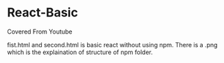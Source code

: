 # React-Basic
Covered From Youtube

fist.html and second.html is basic react without using npm.</n>
There is a .png which is the explaination of structure of npm folder.
